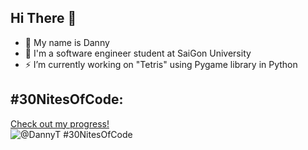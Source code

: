 ## Hi There 👋

- 🌱 My name is Danny 
- 🔭 I'm a software engineer student at SaiGon University
- ⚡ I’m currently working on "Tetris" using Pygame library in Python

## #30NitesOfCode:
  [Check out my progress!](https://www.codedex.io/@DannyT/30-nites-of-code)  
  ![@DannyT #30NitesOfCode](https://www.codedex.io/api/petStatus?user=DannyT)

<!--
**DannyTheKO/DannyTheKO** is a ✨ _special_ ✨ repository because its `README.md` (this file) appears on your GitHub profile.

Here are some ideas to get you started:

- 🔭 I’m currently working on ...
- 🌱 I’m currently learning ...
- 👯 I’m looking to collaborate on ...
- 🤔 I’m looking for help with ...
- 💬 Ask me about ...
- 📫 How to reach me: ...
- 😄 Pronouns: ...
- ⚡ Fun fact: ...
-->

